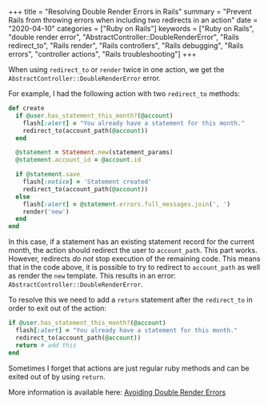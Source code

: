 +++
title = "Resolving Double Render Errors in Rails"
summary = "Prevent Rails from throwing errors when including two redirects in an action"
date = "2020-04-10"
categories = ["Ruby on Rails"]
keywords = ["Ruby on Rails", "double render error", "AbstractController::DoubleRenderError", "Rails redirect_to", "Rails render", "Rails controllers", "Rails debugging", "Rails errors", "controller actions", "Rails troubleshooting"]
+++

When using `redirect_to` or `render` twice in one action, we get the `AbstractController::DoubleRenderError` error.

For example, I had the following action with two `redirect_to` methods:

```rb
def create
  if @user.has_statement_this_month?(@account)
    flash[:alert] = "You already have a statement for this month."
    redirect_to(account_path(@account))
  end

  @statement = Statement.new(statement_params)
  @statement.account_id = @account.id

  if @statement.save
    flash[:notice] = 'Statement created'
    redirect_to(account_path(@account))
  else
    flash[:alert] = @statement.errors.full_messages.join(', ')
    render('new')
  end
end
```

In this case, if a statement has an existing statement record for the current month, the action should redirect the user to `account_path`. This part works. However, redirects *do not* stop execution of the remaining code. This means that in the code above, it is possible to try to redirect to `account_path` as well as render the `new` template. This results in an error: `AbstractController::DoubleRenderError`.

To resolve this we need to add a `return` statement after the `redirect_to` in order to exit out of the action:

```rb
if @user.has_statement_this_month?(@account)
  flash[:alert] = "You already have a statement for this month."
  redirect_to(account_path(@account))
  return # add this
end
```

Sometimes I forget that actions are just regular ruby methods and can be exited out of by using `return`.

More information is available here: [Avoiding Double Render Errors](https://guides.rubyonrails.org/layouts_and_rendering.html#avoiding-double-render-errors)
